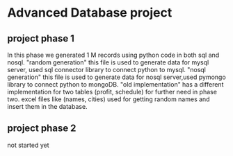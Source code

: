 # Advanced Database project
## project phase 1
In this phase we generated 1 M records using python code in both sql and nosql.
"random generation" this file is used to generate data for mysql server, used sql connector library to connect python to mysql.
"nosql generation" this file is used to generate data for nosql server,used pymongo library to connect python to mongoDB.
"old implementation" has a different implementation for two tables (profit, schedule) for further need in phase two.
excel files like (names, cities) used for getting random names and insert them in the database.

## project phase 2
not started yet
